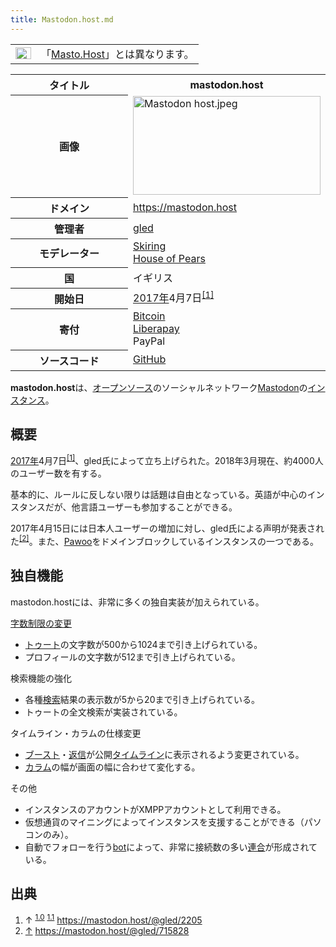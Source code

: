 ```yaml
---
title: Mastodon.host.md
---
```

<div>

<div>

|                                                                                                                                                                                                                                                                                                                                                        |                                                            |
|--------------------------------------------------------------------------------------------------------------------------------------------------------------------------------------------------------------------------------------------------------------------------------------------------------------------------------------------------------|------------------------------------------------------------|
| [<img src="/images/thumb/f/fb/Confusion_grey.svg/25px-Confusion_grey.svg.png" srcset="/images/thumb/f/fb/Confusion_grey.svg/38px-Confusion_grey.svg.png 1.5x, /images/thumb/f/fb/Confusion_grey.svg/50px-Confusion_grey.svg.png 2x" width="25" height="19" alt="曖昧さ回避" />](/%E3%83%95%E3%82%A1%E3%82%A4%E3%83%AB:Confusion_grey.svg "曖昧さ回避") | 「[Masto.Host](/Masto.Host "Masto.Host")」とは異なります。 |

</div>

<table>
<colgroup>
<col style="width: 50%" />
<col style="width: 50%" />
</colgroup>
<tbody>
<tr class="header">
<th>タイトル</th>
<th>mastodon.host</th>
</tr>

<tr class="odd">
<th>画像</th>
<td><a href="/%E3%83%95%E3%82%A1%E3%82%A4%E3%83%AB:Mastodon_host.jpeg"><img src="/images/thumb/1/16/Mastodon_host.jpeg/300px-Mastodon_host.jpeg" srcset="/images/thumb/1/16/Mastodon_host.jpeg/450px-Mastodon_host.jpeg 1.5x, /images/thumb/1/16/Mastodon_host.jpeg/600px-Mastodon_host.jpeg 2x" width="300" height="158" alt="Mastodon host.jpeg" /></a></td>
</tr>
<tr class="even">
<th scope="row">ドメイン</th>
<td><a href="https://mastodon.host" rel="nofollow">https://mastodon.host</a></td>
</tr>
<tr class="odd">
<th scope="row">管理者</th>
<td><a href="https://mastodon.host/@gled" rel="nofollow">gled</a></td>
</tr>
<tr class="even">
<th scope="row">モデレーター</th>
<td><a href="https://mastodon.host/@skiring" rel="nofollow">Skiring</a><br />
<a href="https://mastodon.host/@House_of_Pears" rel="nofollow">House of Pears</a></td>
</tr>
<tr class="odd">
<th scope="row">国</th>
<td>イギリス</td>
</tr>
<tr class="even">
<th scope="row">開始日</th>
<td><a href="/2017%E5%B9%B4" title="2017年">2017年</a>4月7日<sup><a href="#cite_note-start-1">[1]</a></sup></td>
</tr>
<tr class="odd">
<th scope="row">寄付</th>
<td><a href="https://mastodon.host/Qr_bitcoin.png" rel="nofollow">Bitcoin</a><br />
<a href="https://liberapay.com/gled/donate" rel="nofollow">Liberapay</a><br />
PayPal</td>
</tr>
<tr class="even">
<th scope="row">ソースコード</th>
<td><a href="https://github.com/gled-rs/mastodon" rel="nofollow">GitHub</a></td>
</tr>
</tbody>
</table>

**mastodon.host**は、[オープンソース](/%E3%82%AA%E3%83%BC%E3%83%97%E3%83%B3%E3%82%BD%E3%83%BC%E3%82%B9 "オープンソース")のソーシャルネットワーク[Mastodon](/Mastodon "Mastodon")の[インスタンス](/%E3%82%A4%E3%83%B3%E3%82%B9%E3%82%BF%E3%83%B3%E3%82%B9 "インスタンス")。

## 概要

[2017年](/2017%E5%B9%B4 "2017年")4月7日<sup>[\[1\]](#cite_note-start-1)</sup>、gled氏によって立ち上げられた。2018年3月現在、約4000人のユーザー数を有する。

基本的に、ルールに反しない限りは話題は自由となっている。英語が中心のインスタンスだが、他言語ユーザーも参加することができる。

2017年4月15日には日本人ユーザーの増加に対し、gled氏による声明が発表された<sup>[\[2\]](#cite_note-2)</sup>。また、[Pawoo](/Pawoo "Pawoo")をドメインブロックしているインスタンスの一つである。

## 独自機能

mastodon.hostには、非常に多くの独自実装が加えられている。

[字数制限の変更](/%E5%AD%97%E6%95%B0%E5%88%B6%E9%99%90%E3%81%AE%E5%A4%89%E6%9B%B4 "字数制限の変更")  
-   [トゥート](/%E3%83%88%E3%82%A5%E3%83%BC%E3%83%88 "トゥート")の文字数が500から1024まで引き上げられている。
-   プロフィールの文字数が512まで引き上げられている。

<!-- -->

検索機能の強化  
-   各種[検索](/%E6%A4%9C%E7%B4%A2 "検索")結果の表示数が5から20まで引き上げられている。
-   トゥートの全文検索が実装されている。

<!-- -->

タイムライン・カラムの仕様変更  
-   [ブースト](/%E3%83%96%E3%83%BC%E3%82%B9%E3%83%88 "ブースト")・[返信](/%E3%83%AA%E3%83%97%E3%83%A9%E3%82%A4 "リプライ")が公開[タイムライン](/%E3%82%BF%E3%82%A4%E3%83%A0%E3%83%A9%E3%82%A4%E3%83%B3 "タイムライン")に表示されるよう変更されている。
-   [カラム](/%E3%82%AB%E3%83%A9%E3%83%A0 "カラム")の幅が画面の幅に合わせて変化する。

<!-- -->

その他  
-   インスタンスのアカウントがXMPPアカウントとして利用できる。
-   仮想通貨のマイニングによってインスタンスを支援することができる（パソコンのみ）。
-   自動でフォローを行う<a href="https://mastodon.host/@federationbot" rel="nofollow">bot</a>によって、非常に接続数の多い[連合](/%E9%80%A3%E5%90%88 "連合")が形成されている。

## 出典

<div>

1.  ↑ <sup>[1.0](#cite_ref-start_1-0)</sup> <sup>[1.1](#cite_ref-start_1-1)</sup> <a href="https://mastodon.host/@gled/2205" rel="nofollow">https://mastodon.host/@gled/2205</a>
2.  [↑](#cite_ref-2) <a href="https://mastodon.host/@gled/715828" rel="nofollow">https://mastodon.host/@gled/715828</a>

</div>

</div>
